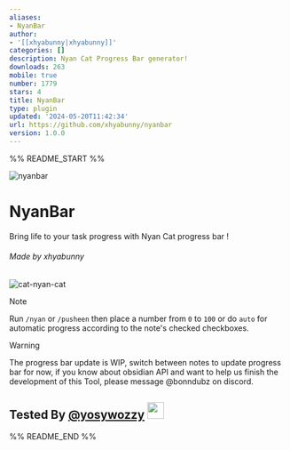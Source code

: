 ```yaml
---
aliases:
- NyanBar
author:
- '[[xhyabunny|xhyabunny]]'
categories: []
description: Nyan Cat Progress Bar generator!
downloads: 263
mobile: true
number: 1779
stars: 4
title: NyanBar
type: plugin
updated: '2024-05-20T11:42:34'
url: https://github.com/xhyabunny/nyanbar
version: 1.0.0
---
```


%% README_START %%

![nyanbar](https://github.com/xhyabunny/nyanbar/assets/106491722/0513fea4-074b-4486-9046-1abfb5d7acd0)
# NyanBar
Bring life to your task progress with Nyan Cat progress bar ! 
 
<h6>Made by xhyabunny</h6>

![cat-nyan-cat](https://github.com/xhyabunny/obsidian-sample-plugin/assets/106491722/262b2c04-c5bc-44a3-86d0-26967b9b4660)

> [!NOTE]
> Run `/nyan` or `/pusheen` then place a number from `0` to `100` or do `auto` for automatic progress according to the note's checked checkboxes.

> [!WARNING]
> The progress bar update is WIP, switch between notes to update progress bar for now, if you know about obsidian API and want to help us finish the development of this Tool, please message @bonndubz on discord. 

## Tested By [@yosywozzy](https://github.com/yosywozzy) <img src="https://avatars.githubusercontent.com/u/169003340?v=4" width='30px' height='30px'/>


%% README_END %%